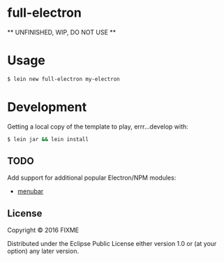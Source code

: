 # full-electron

** UNFINISHED, WIP, DO NOT USE **

# Usage

```sh
$ lein new full-electron my-electron
```

# Development

Getting a local copy of the template to play, errr...develop with:

```sh
$ lein jar && lein install
```

## TODO
Add support for additional popular Electron/NPM modules:

- [menubar](https://github.com/maxogden/menubar)

## License

Copyright © 2016 FIXME

Distributed under the Eclipse Public License either version 1.0 or (at
your option) any later version.
